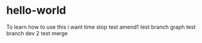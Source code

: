 # hello-world
To learn how to use this
i want time stop
test amend1
test branch graph
test branch dev 2
test merge
